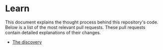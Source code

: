 # Learn

This document explains the thought process behind this repository's code.
Below is a list of the most relevant pull requests.
These pull requests contain detailed explanations of their changes.

- [The discovery](https://github.com/angelsolaorbaiceta/pelotari_proto/pull/1)
